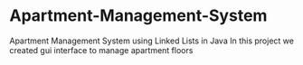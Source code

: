 # Apartment-Management-System
Apartment Management System using Linked Lists in Java
In this project we created gui interface to manage apartment floors
